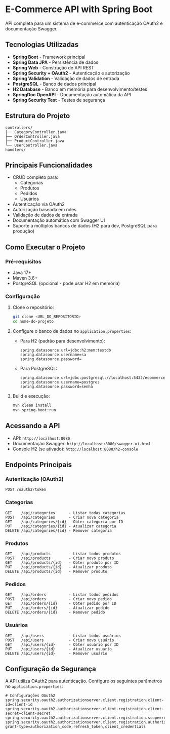 # E-Commerce API with Spring Boot

API completa para um sistema de e-commerce com autenticação OAuth2 e documentação Swagger.

## Tecnologias Utilizadas

- **Spring Boot** - Framework principal
- **Spring Data JPA** - Persistência de dados
- **Spring Web** - Construção de API REST
- **Spring Security + OAuth2** - Autenticação e autorização
- **Spring Validation** - Validação de dados de entrada
- **PostgreSQL** - Banco de dados principal
- **H2 Database** - Banco em memória para desenvolvimento/testes
- **SpringDoc OpenAPI** - Documentação automática da API
- **Spring Security Test** - Testes de segurança

## Estrutura do Projeto

```
controllers/
├── CategoryController.java
├── OrderController.java
├── ProductController.java
└── UserController.java
handlers/
```

## Principais Funcionalidades

- CRUD completo para:
  - Categorias
  - Produtos
  - Pedidos
  - Usuários
- Autenticação via OAuth2
- Autorização baseada em roles
- Validação de dados de entrada
- Documentação automática com Swagger UI
- Suporte a múltiplos bancos de dados (H2 para dev, PostgreSQL para produção)

## Como Executar o Projeto

### Pré-requisitos
- Java 17+
- Maven 3.6+
- PostgreSQL (opcional - pode usar H2 em memória)

### Configuração
1. Clone o repositório:
   ```bash
   git clone <URL_DO_REPOSITORIO>
   cd nome-do-projeto
   ```

2. Configure o banco de dados no `application.properties`:
   - Para H2 (padrão para desenvolvimento):
     ```properties
     spring.datasource.url=jdbc:h2:mem:testdb
     spring.datasource.username=sa
     spring.datasource.password=
     ```
   - Para PostgreSQL:
     ```properties
     spring.datasource.url=jdbc:postgresql://localhost:5432/ecommerce
     spring.datasource.username=postgres
     spring.datasource.password=senha
     ```

3. Build e execução:
   ```bash
   mvn clean install
   mvn spring-boot:run
   ```

## Acessando a API

- API: `http://localhost:8080`
- Documentação Swagger: `http://localhost:8080/swagger-ui.html`
- Console H2 (se ativado): `http://localhost:8080/h2-console`

## Endpoints Principais

### Autenticação (OAuth2)
```
POST /oauth2/token
```

### Categorias
```
GET    /api/categories      - Listar todas categorias
POST   /api/categories      - Criar nova categoria
GET    /api/categories/{id} - Obter categoria por ID
PUT    /api/categories/{id} - Atualizar categoria
DELETE /api/categories/{id} - Remover categoria
```

### Produtos
```
GET    /api/products        - Listar todos produtos
POST   /api/products        - Criar novo produto
GET    /api/products/{id}   - Obter produto por ID
PUT    /api/products/{id}   - Atualizar produto
DELETE /api/products/{id}   - Remover produto
```

### Pedidos
```
GET    /api/orders          - Listar todos pedidos
POST   /api/orders          - Criar novo pedido
GET    /api/orders/{id}     - Obter pedido por ID
PUT    /api/orders/{id}     - Atualizar pedido
DELETE /api/orders/{id}     - Remover pedido
```

### Usuários
```
GET    /api/users           - Listar todos usuários
POST   /api/users           - Criar novo usuário
GET    /api/users/{id}      - Obter usuário por ID
PUT    /api/users/{id}      - Atualizar usuário
DELETE /api/users/{id}      - Remover usuário
```

## Configuração de Segurança

A API utiliza OAuth2 para autenticação. Configure os seguintes parâmetros no `application.properties`:

```properties
# Configurações OAuth2
spring.security.oauth2.authorizationserver.client.registration.client-id=client-id
spring.security.oauth2.authorizationserver.client.registration.client-secret=client-secret
spring.security.oauth2.authorizationserver.client.registration.scope=read,write
spring.security.oauth2.authorizationserver.client.registration.authorization-grant-type=authorization_code,refresh_token,client_credentials
```
